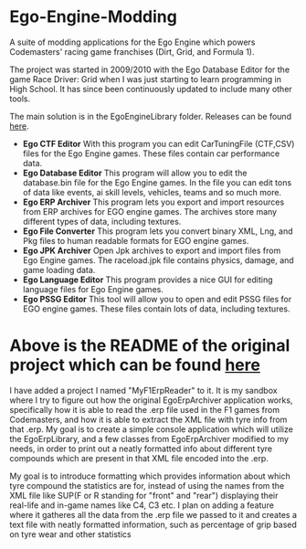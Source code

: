 Ego-Engine-Modding
==================

A suite of modding applications for the Ego Engine which powers Codemasters' racing game franchises (Dirt, Grid, and Formula 1).

The project was started in 2009/2010 with the Ego Database Editor for the game Race Driver: Grid when I was just starting to learn programming in High School. It has since been continuously updated to include many other tools.

The main solution is in the EgoEngineLibrary folder. Releases can be found [here](https://ryder25.itch.io/).

- **Ego CTF Editor** With this program you can edit CarTuningFile (CTF,CSV) files for the Ego Engine games. These files contain car performance data.
- **Ego Database Editor** This program will allow you to edit the database.bin file for the Ego Engine games. In the file you can edit tons of data like events, ai skill levels, vehicles, teams and so much more.
- **Ego ERP Archiver** This program lets you export and import resources from ERP archives for EGO engine games. The archives store many different types of data, including textures.
- **Ego File Converter** This program lets you convert binary XML, Lng, and Pkg files to human readable formats for EGO engine games.
- **Ego JPK Archiver** Open Jpk archives to export and import files from Ego Engine games. The raceload.jpk file contains physics, damage, and game loading data.
- **Ego Language Editor** This program provides a nice GUI for editing language files for Ego Engine games.
- **Ego PSSG Editor** This tool will allow you to open and edit PSSG files for EGO engine games. These files contain lots of data, including textures.



Above is the README of the original project which can be found [here](https://github.com/EgoEngineModding/Ego-Engine-Modding/tree/master)
=========================================================================================================================================


I have added a project I named "MyF1ErpReader" to it. It is my sandbox where I try to figure out how the original EgoErpArchiver application works, specifically how it is able to read the .erp file used in the F1 games from Codemasters, and how it is able to extract the XML file with tyre info from that .erp. My goal is to create a simple console application which will utilize the EgoErpLibrary, and a few classes from EgoErpArchiver modified to my needs, in order to print out a neatly formatted info about different tyre compounds which are present in that XML file encoded into the .erp.

My goal is to introduce formatting which provides information about which tyre compound the statistics are for, instead of using the names from the XML file like SUP(F or R standing for "front" and "rear") displaying their real-life and in-game names like C4, C3 etc. I plan on adding a feature where it gatheres all the data from the .erp file we passed to it and creates a text file with neatly formatted information, such as percentage of grip based on tyre wear and other statistics
